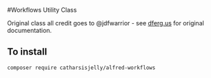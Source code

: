 #Workflows Utility Class

Original class all credit goes to @jdfwarrior - see [dferg.us](http://dferg.us/workflows-class) for original
documentation.

## To install

    composer require catharsisjelly/alfred-workflows
